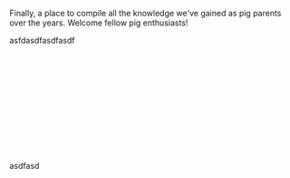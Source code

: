 <!-- TITLE: Pigipedia -->
<!-- SUBTITLE: The official wiki for mini pig parents and enthusiasts. -->

<div style="position: relative; min-height: 1500px; ">
<div style="position: absolute; top: 0; left: 0; width: 100%; height: 100%; opacity: .25; background-image: url(/uploads/free-pig-wallpapers-8.jpg); background-size: contain;"></div>

Finally, a place to compile all the knowledge we've gained as pig parents over the years. Welcome fellow pig enthusiasts!

asfdasdfasdfasdf
<br  />
<br  />
<br  />
<br  />
<br  />
<br  />
<br  />
<br  />
<br  />
<br  />
<br  />
<br  />
<br  />
asdfasd
</div>